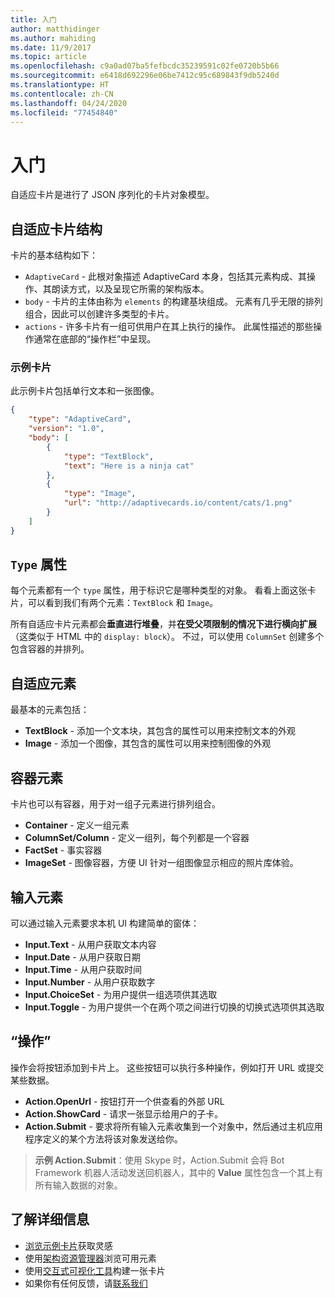 ```yaml
---
title: 入门
author: matthidinger
ms.author: mahiding
ms.date: 11/9/2017
ms.topic: article
ms.openlocfilehash: c9a0ad07ba5fefbcdc35239591c02fe0720b5b66
ms.sourcegitcommit: e6418d692296e06be7412c95c689843f9db5240d
ms.translationtype: HT
ms.contentlocale: zh-CN
ms.lasthandoff: 04/24/2020
ms.locfileid: "77454840"
---
```

# <a name="getting-started"></a>入门 

自适应卡片是进行了 JSON 序列化的卡片对象模型。

## <a name="adaptive-card-structure"></a>自适应卡片结构

卡片的基本结构如下：

* `AdaptiveCard` - 此根对象描述 AdaptiveCard 本身，包括其元素构成、其操作、其朗读方式，以及呈现它所需的架构版本。
* `body` - 卡片的主体由称为 `elements` 的构建基块组成。 元素有几乎无限的排列组合，因此可以创建许多类型的卡片。 
* `actions` - 许多卡片有一组可供用户在其上执行的操作。 此属性描述的那些操作通常在底部的“操作栏”中呈现。

### <a name="example-card"></a>示例卡片

此示例卡片包括单行文本和一张图像。

```json
{
    "type": "AdaptiveCard",
    "version": "1.0",
    "body": [
        {
            "type": "TextBlock",
            "text": "Here is a ninja cat"
        },
        {
            "type": "Image",
            "url": "http://adaptivecards.io/content/cats/1.png"
        }
    ]
}
```

## <a name="type-property"></a>`Type` 属性

每个元素都有一个 `type` 属性，用于标识它是哪种类型的对象。 看看上面这张卡片，可以看到我们有两个元素：`TextBlock` 和 `Image`。

所有自适应卡片元素都会**垂直进行堆叠**，并**在受父项限制的情况下进行横向扩展**（这类似于 HTML 中的 `display: block`）。 不过，可以使用 `ColumnSet` 创建多个包含容器的并排列。

## <a name="adaptive-elements"></a>自适应元素

最基本的元素包括：

* **TextBlock** - 添加一个文本块，其包含的属性可以用来控制文本的外观
* **Image** - 添加一个图像，其包含的属性可以用来控制图像的外观

## <a name="container-elements"></a>容器元素

卡片也可以有容器，用于对一组子元素进行排列组合。

* **Container** - 定义一组元素
* **ColumnSet/Column** - 定义一组列，每个列都是一个容器
* **FactSet** - 事实容器
* **ImageSet** - 图像容器，方便 UI 针对一组图像显示相应的照片库体验。

## <a name="input-elements"></a>输入元素

可以通过输入元素要求本机 UI 构建简单的窗体：

* **Input.Text** - 从用户获取文本内容
* **Input.Date** - 从用户获取日期
* **Input.Time** - 从用户获取时间
* **Input.Number** - 从用户获取数字
* **Input.ChoiceSet** - 为用户提供一组选项供其选取
* **Input.Toggle** - 为用户提供一个在两个项之间进行切换的切换式选项供其选取

## <a name="actions"></a>“操作”

操作会将按钮添加到卡片上。 这些按钮可以执行多种操作，例如打开 URL 或提交某些数据。

* **Action.OpenUrl** - 按钮打开一个供查看的外部 URL
* **Action.ShowCard** - 请求一张显示给用户的子卡。
* **Action.Submit** - 要求将所有输入元素收集到一个对象中，然后通过主机应用程序定义的某个方法将该对象发送给你。

> **示例 Action.Submit**：使用 Skype 时，Action.Submit 会将 Bot Framework 机器人活动发送回机器人，其中的 **Value** 属性包含一个其上有所有输入数据的对象。

## <a name="learn-more"></a>了解详细信息

* [浏览示例卡片](http://adaptivecards.io/samples/)获取灵感
* 使用[架构资源管理器](http://adaptivecards.io/explorer)浏览可用元素
* 使用[交互式可视化工具](http://adaptivecards.io/visualizer/)构建一张卡片
* 如果你有任何反馈，请[联系我们](http://adaptivecards.io/connect)
